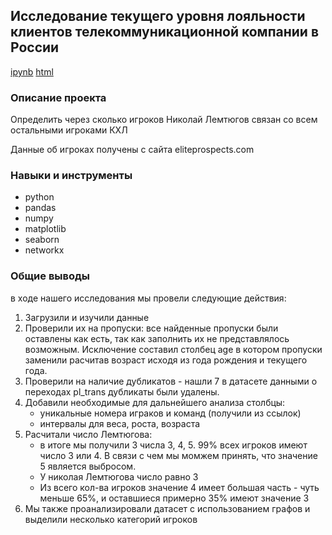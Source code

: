 ## Исследование текущего уровня лояльности клиентов телекоммуникационной компании в России

[ipynb](https://github.com/gm-ac/portfolio/blob/main/project_of_proximity_in_KHL/project_lemtyugov_number_for_git.ipynb)    [html](https://github.com/splin-post/Portfolio/blob/main/project_nps/project_nps_pub.html)


### Описание проекта
Определить через сколько игроков Николай Лемтюгов связан со всем остальными игроками КХЛ

Данные об игроках получены с сайта eliteprospects.com


### Навыки и инструменты
- python
- pandas
- numpy
- matplotlib
- seaborn
- networkx


### Общие выводы

в ходе нашего исследования мы провели следующие действия:
1. Загрузили и изучили данные
2. Проверили их на пропуски: все найденные пропуски были оставлены как есть, так как
   заполнить их не представлялось возможным. Исключение составил столбец age в котором
   пропуски заменили расчитав возраст исходя из года рождения и текущего года.
3. Проверили на наличие дубликатов - нашли 7 в датасете данными о переходах pl_trans
   дубликаты были удалены.
4. Добавили необходимые для дальнейшего анализа столбцы:
   - уникальные номера играков и команд (получили из ссылок)
   - интервалы для веса, роста, возраста
5. Расчитали число Лемтюгова:
   - в итоге мы получили 3 числа 3, 4, 5. 99% всех игроков имеют число 3 или 4.
     В связи с чем мы момжем принять, что значение 5 является выбросом.
   - У николая Лемтюгова число равно 3
   - Из всего кол-ва игроков значение 4 имеет большая часть - чуть меньше 65%,
     и оставшиеся примерно 35% имеют значение 3
5. Мы также проанализировали датасет с использованием графов и выделили несколько
   категорий игроков
